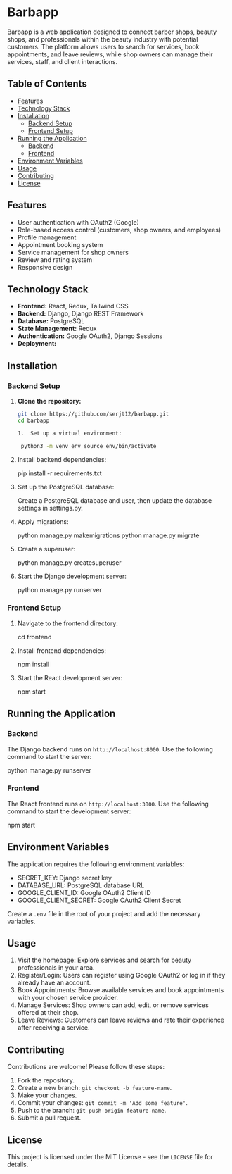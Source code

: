 # Barbapp

Barbapp is a web application designed to connect barber shops, beauty shops, and professionals within the beauty industry with potential customers. The platform allows users to search for services, book appointments, and leave reviews, while shop owners can manage their services, staff, and client interactions.

## Table of Contents

-   [Features](#features)
-   [Technology Stack](#technology-stack)
-   [Installation](#installation)
    -   [Backend Setup](#backend-setup)
    -   [Frontend Setup](#frontend-setup)
-   [Running the Application](#running-the-application)
    -   [Backend](#backend)
    -   [Frontend](#frontend)
-   [Environment Variables](#environment-variables)
-   [Usage](#usage)
-   [Contributing](#contributing)
-   [License](#license)

## Features

-   User authentication with OAuth2 (Google)
-   Role-based access control (customers, shop owners, and employees)
-   Profile management
-   Appointment booking system
-   Service management for shop owners
-   Review and rating system
-   Responsive design

## Technology Stack

-   **Frontend:** React, Redux, Tailwind CSS
-   **Backend:** Django, Django REST Framework
-   **Database:** PostgreSQL
-   **State Management:** Redux
-   **Authentication:** Google OAuth2, Django Sessions
-   **Deployment:**

## Installation

### Backend Setup

1. **Clone the repository:**

    ```bash
    git clone https://github.com/serjt12/barbapp.git
    cd barbapp

    1.  Set up a virtual environment:

     python3 -m venv env source env/bin/activate

    ```

2. Install backend dependencies:

    pip install -r requirements.txt

3. Set up the PostgreSQL database:

    Create a PostgreSQL database and user, then update the database settings in settings.py.

4. Apply migrations:

    python manage.py makemigrations python manage.py migrate

5. Create a superuser:

    python manage.py createsuperuser

6. Start the Django development server:

    python manage.py runserver

### Frontend Setup

1.  Navigate to the frontend directory:

    cd frontend

2.  Install frontend dependencies:

    npm install

3.  Start the React development server:

    npm start

## Running the Application

### Backend

The Django backend runs on `http://localhost:8000`. Use the following command to start the server:

python manage.py runserver

### Frontend

The React frontend runs on `http://localhost:3000`. Use the following command to start the development server:

npm start

## Environment Variables

The application requires the following environment variables:

-   SECRET_KEY: Django secret key
-   DATABASE_URL: PostgreSQL database URL
-   GOOGLE_CLIENT_ID: Google OAuth2 Client ID
-   GOOGLE_CLIENT_SECRET: Google OAuth2 Client Secret

Create a `.env` file in the root of your project and add the necessary variables.

## Usage

1.  Visit the homepage: Explore services and search for beauty professionals in your area.
2.  Register/Login: Users can register using Google OAuth2 or log in if they already have an account.
3.  Book Appointments: Browse available services and book appointments with your chosen service provider.
4.  Manage Services: Shop owners can add, edit, or remove services offered at their shop.
5.  Leave Reviews: Customers can leave reviews and rate their experience after receiving a service.

## Contributing

Contributions are welcome! Please follow these steps:

1.  Fork the repository.
2.  Create a new branch: `git checkout -b feature-name`.
3.  Make your changes.
4.  Commit your changes: `git commit -m 'Add some feature'`.
5.  Push to the branch: `git push origin feature-name`.
6.  Submit a pull request.

## License

This project is licensed under the MIT License - see the `LICENSE` file for details.
